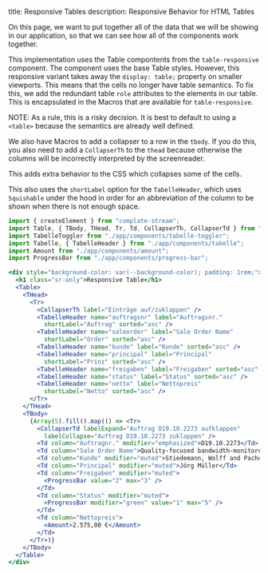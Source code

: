title: Responsive Tables
description: Responsive Behavior for HTML Tables

On this page, we want to put together all of the data that we will be showing in our application,
so that we can see how all of the components work together.

This implementation uses the Table compontents from the `table-responsive` component.
The component uses the base Table styles.
However, this responsive variant takes away the `display: table;` property on smaller viewports.
This means that the cells no longer have table semantics.
To fix this, we add the redundant table `role` attributes to the elements in our table.
This is encapsulated in the Macros that are available for `table-responsive`.

NOTE: As a rule, this is a risky decision.
It is best to default to using a `<table>` because the semantics are already well defined.

We also have Macros to add a collapser to a row in the `tbody`.
If you do this, you also need to add a `CollapserTh` to the `thead`
because otherwise the columns will be incorrectly interpreted by the screenreader.

This adds extra behavior to the CSS which collapses some of the cells.

This also uses the `shortLabel` option for the `TabelleHeader`,
which uses `Squishable` under the hood in order for an abbreviation of the column to be shown when there is not enough space.

```jsx
import { createElement } from "complate-stream";
import Table, { TBody, THead, Tr, Td, CollapserTh, CollapserTd } from "./app/components/table-responsive";
import TabelleToggler from "./app/components/tabelle-toggler";
import Tabelle, { TabelleHeader } from "./app/components/tabelle";
import Amount from "./app/components/amount";
import ProgressBar from "./app/components/progress-bar";

<div style="background-color: var(--background-color); padding: 1rem;">
  <h1 class="sr-only">Responsive Table</h1>
  <Table>
    <THead>
      <Tr>
        <CollapserTh label="Einträge auf/zuklappen" />
        <TabelleHeader name="auftragsnr" label="Auftragsnr."  
          shortLabel="Auftrag" sorted="asc" />
        <TabelleHeader name="saleorder" label="Sale Order Name"    
          shortLabel="Order" sorted="asc" />
        <TabelleHeader name="kunde" label="Kunde" sorted="asc" />
        <TabelleHeader name="principal" label="Principal"
          shortLabel="Prinz" sorted="asc" />
        <TabelleHeader name="freigaben" label="Freigaben" sorted="asc" />
        <TabelleHeader name="status" label="Status" sorted="asc" />
        <TabelleHeader name="netto" label="Nettopreis"
          shortLabel="Netto" sorted="asc" />
      </Tr>
    </THead>
    <TBody>
      {Array(5).fill().map(() => <Tr>
        <CollapserTd labelExpand="Auftrag D19.10.2273 aufklappen"
          labelCollapse="Auftrag D19.10.2273 zuklappen" />
        <Td column="Auftragnr." modifier="emphasized">D19.10.2273</Td>
        <Td column="Sale Order Name">Quality-focused bandwidth-monitored parallelism</Td>
        <Td column="Kunde" modifier="muted">Stiedemann, Wolff and Pachocha</Td>
        <Td column="Principal" modifier="muted">Jörg Müller</Td>
        <Td column="Freigaben" modifier="muted">
          <ProgressBar value="2" max="3" />
        </Td>
        <Td column="Status" modifier="muted">
          <ProgressBar modifier="green" value="1" max="5" />
        </Td>
        <Td column="Nettopreis">
          <Amount>2.575,00 €</Amount>
        </Td>
      </Tr>)}
    </TBody>
  </Table>
</div>
```
